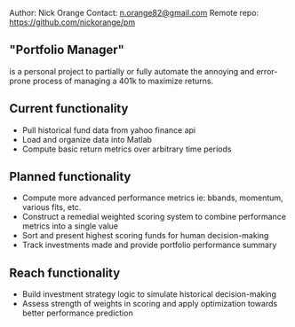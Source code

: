 Author: Nick Orange
Contact: n.orange82@gmail.com
Remote repo: https://github.com/nickorange/pm

## "Portfolio Manager"
is a personal project to partially or fully automate the annoying and error-prone process of managing a 401k to maximize returns.

## Current functionality
* Pull historical fund data from yahoo finance api
* Load and organize data into Matlab
* Compute basic return metrics over arbitrary time periods

## Planned functionality
* Compute more advanced performance metrics ie: bbands, momentum, various fits, etc.
* Construct a remedial weighted scoring system to combine performance metrics into a single value
* Sort and present highest scoring funds for human decision-making
* Track investments made and provide portfolio performance summary 

## Reach functionality
* Build investment strategy logic to simulate historical decision-making
* Assess strength of weights in scoring and apply optimization towards better performance prediction